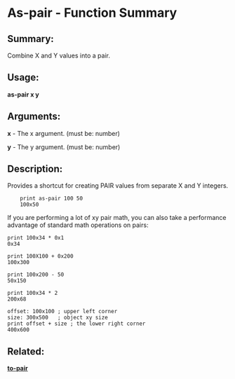 # As-pair - Function Summary

## Summary:

Combine X and Y values into a pair.

## Usage:

**as-pair x y**

## Arguments:

**x** - The x argument. (must be: number)

**y** - The y argument. (must be: number)

## Description:

Provides a shortcut for creating PAIR values from separate X and Y integers.

```
    print as-pair 100 50
    100x50
```

If you are performing a lot of xy pair math, you can also take a performance advantage of standard math operations on pairs:

```
print 100x34 * 0x1
0x34
```

```
print 100X100 + 0x200
100x300
```

```
print 100x200 - 50
50x150
```

```
print 100x34 * 2
200x68
```

```
offset: 100x100 ; upper left corner
size: 300x500   ; object xy size
print offset + size ; the lower right corner
400x600
```

## Related:

[**to-pair**](http://www.rebol.com/docs/words/wto-pair.html)